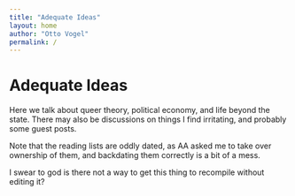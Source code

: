 ```yaml
---
title: "Adequate Ideas"
layout: home
author: "Otto Vogel"
permalink: /
---
```


# Adequate Ideas

Here we talk about queer theory, political economy, and life beyond the state. There may also be discussions on things I find irritating, and probably some guest posts. 


Note that the reading lists are oddly dated, as AA asked me to take over ownership of them, and backdating them correctly is a bit of a mess.

I swear to god is there not a way to get this thing to recompile without editing it?  
